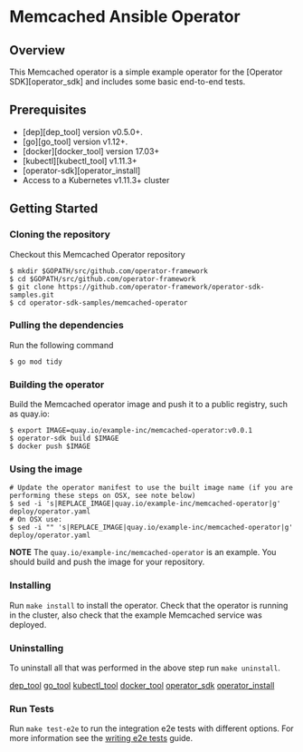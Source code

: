 # Memcached Ansible Operator

## Overview

This Memcached operator is a simple example operator for the [Operator SDK][operator_sdk] and includes some basic end-to-end tests.

## Prerequisites

- [dep][dep_tool] version v0.5.0+.
- [go][go_tool] version v1.12+.
- [docker][docker_tool] version 17.03+
- [kubectl][kubectl_tool] v1.11.3+
- [operator-sdk][operator_install]
- Access to a Kubernetes v1.11.3+ cluster

## Getting Started

### Cloning the repository

Checkout this Memcached Operator repository

```
$ mkdir $GOPATH/src/github.com/operator-framework
$ cd $GOPATH/src/github.com/operator-framework
$ git clone https://github.com/operator-framework/operator-sdk-samples.git
$ cd operator-sdk-samples/memcached-operator
```
### Pulling the dependencies

Run the following command

```
$ go mod tidy
```

### Building the operator

Build the Memcached operator image and push it to a public registry, such as quay.io:

```
$ export IMAGE=quay.io/example-inc/memcached-operator:v0.0.1
$ operator-sdk build $IMAGE
$ docker push $IMAGE
```

### Using the image

```
# Update the operator manifest to use the built image name (if you are performing these steps on OSX, see note below)
$ sed -i 's|REPLACE_IMAGE|quay.io/example-inc/memcached-operator|g' deploy/operator.yaml
# On OSX use:
$ sed -i "" 's|REPLACE_IMAGE|quay.io/example-inc/memcached-operator|g' deploy/operator.yaml
```

**NOTE** The `quay.io/example-inc/memcached-operator` is an example. You should build and push the image for your repository.

### Installing

Run `make install` to install the operator. Check that the operator is running in the cluster, also check that the example Memcached service was deployed.

### Uninstalling

To uninstall all that was performed in the above step run `make uninstall`.

[dep_tool](https://golang.github.io/dep/docs/installation.html)
[go_tool](https://golang.org/dl/)
[kubectl_tool](https://kubernetes.io/docs/tasks/tools/install-kubectl/)
[docker_tool](https://docs.docker.com/install/)
[operator_sdk](https://github.com/operator-framework/operator-sdk)
[operator_install](https://github.com/operator-framework/operator-sdk/blob/master/doc/user/install-operator-sdk.md)

### Run Tests

Run `make test-e2e` to run the integration e2e tests with different options. For
more information see the [writing e2e tests](https://github.com/operator-framework/operator-sdk/blob/master/doc/test-framework/writing-e2e-tests.md) guide.

